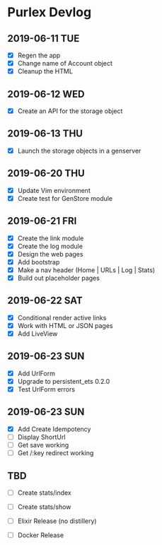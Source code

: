 # Purlex Devlog

## 2019-06-11 TUE

- [x] Regen the app
- [x] Change name of Account object
- [x] Cleanup the HTML

## 2019-06-12 WED

- [x] Create an API for the storage object

## 2019-06-13 THU

- [x] Launch the storage objects in a genserver

## 2019-06-20 THU

- [x] Update Vim environment
- [x] Create test for GenStore module

## 2019-06-21 FRI

- [x] Create the link module
- [x] Create the log module
- [x] Design the web pages
- [x] Add bootstrap
- [x] Make a nav header (Home | URLs | Log | Stats)
- [x] Build out placeholder pages

## 2019-06-22 SAT

- [x] Conditional render active links
- [x] Work with HTML or JSON pages
- [x] Add LiveView

## 2019-06-23 SUN

- [x] Add UrlForm
- [x] Upgrade to persistent_ets 0.2.0
- [x] Test UrlForm errors

## 2019-06-23 SUN

- [x] Add Create Idempotency
- [ ] Display ShortUrl
- [ ] Get save working
- [ ] Get /:key redirect working

## TBD

- [ ] Create stats/index 
- [ ] Create stats/show 

- [ ] Elixir Release (no distillery)
- [ ] Docker Release

